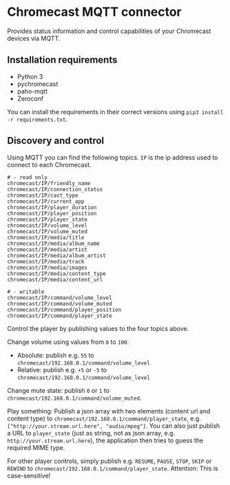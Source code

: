# Chromecast MQTT connector

Provides status information and control capabilities of your Chromecast devices via MQTT.

## Installation requirements

* Python 3
* pychromecast
* paho-mqtt
* Zeroconf

You can install the requirements in their correct versions using `pip3 install -r requirements.txt`.

## Discovery and control

Using MQTT you can find the following topics. `IP` is the ip address used to connect
to each Chromecast.

```
# - read only
chromecast/IP/friendly_name
chromecast/IP/connection_status
chromecast/IP/cast_type
chromecast/IP/current_app
chromecast/IP/player_duration
chromecast/IP/player_position
chromecast/IP/player_state
chromecast/IP/volume_level
chromecast/IP/volume_muted
chromecast/IP/media/title
chromecast/IP/media/album_name
chromecast/IP/media/artist
chromecast/IP/media/album_artist
chromecast/IP/media/track
chromecast/IP/media/images
chromecast/IP/media/content_type
chromecast/IP/media/content_url

# - writable
chromecast/IP/command/volume_level
chromecast/IP/command/volume_muted
chromecast/IP/command/player_position
chromecast/IP/command/player_state
```

Control the player by publishing values to the four topics above.


Change volume using values from `0` to `100`:

* Absolute: publish e.g. `55` to `chromecast/192.168.0.1/command/volume_level`
* Relative: publish e.g. `+5` or `-5` to `chromecast/192.168.0.1/command/volume_level`


Change mute state: publish `0` or `1` to `chromecast/192.168.0.1/command/volume_muted`.


Play something: Publish a json array with two elements (content url and content type) to
`chromecast/192.168.0.1/command/player_state`, e.g. `["http://your.stream.url.here", "audio/mpeg"]`.
You can also just publish a URL to `player_state` (just as string, not as json array, e.g.
`http://your.stream.url.here`), the application then tries to guess the required MIME type.

For other player controls, simply publish e.g. `RESUME`, `PAUSE`, `STOP`, `SKIP` or `REWIND` to
`chromecast/192.168.0.1/command/player_state`. Attention: This is case-sensitive!
